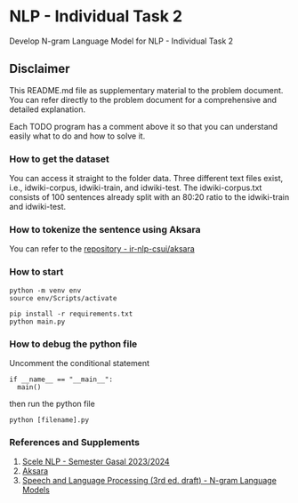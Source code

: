 # NLP - Individual Task 2
Develop N-gram Language Model for NLP - Individual Task 2

## Disclaimer
This README.md file as supplementary material to the problem document. You can refer directly to the problem document for a comprehensive and detailed explanation.

Each TODO program has a comment above it so that you can understand easily what to do and how to solve it.

### How to get the dataset
You can access it straight to the folder data. Three different text files exist, i.e., idwiki-corpus, idwiki-train, and idwiki-test. The idwiki-corpus.txt consists of 100 sentences already split with an 80:20 ratio to the idwiki-train and idwiki-test.

### How to tokenize the sentence using Aksara
You can refer to the [repository - ir-nlp-csui/aksara](https://github.com/ir-nlp-csui/aksara/blob/main/docs/source/user_guide/tokenize_text.rst)

### How to start
```
python -m venv env
source env/Scripts/activate

pip install -r requirements.txt
python main.py
```

### How to debug the python file
Uncomment the conditional statement
```
if __name__ == "__main__":
  main()
```
then run the python file
```
python [filename].py
```

### References and Supplements
1. [Scele NLP - Semester Gasal 2023/2024](https://scele.cs.ui.ac.id/course/view.php?id=3653)
2. [Aksara](https://github.com/ir-nlp-csui/aksara)
3. [Speech and Language Processing (3rd ed. draft) - N-gram Language Models](https://web.stanford.edu/~jurafsky/slp3/3.pdf)
